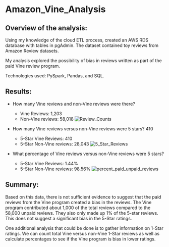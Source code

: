 # Amazon_Vine_Analysis

## Overview of the analysis:
Using my knowledge of the cloud ETL process, created an AWS RDS database with tables in pgAdmin. The dataset contained toy reviews from Amazon Review datasets. 

My analysis explored the possibility of bias in reviews written as part of the paid Vine review program.<br>

Technologies used: PySpark, Pandas, and SQL.


## Results:
 
* How many Vine reviews and non-Vine reviews were there?
    * Vine Reviews: 1,203
    * Non-Vine reviews: 58,018
    ![Review_Counts](https://user-images.githubusercontent.com/107375554/193724728-ce102f0e-1a1d-4721-99dd-3ae5fc05660e.png)

* How many Vine reviews versus non-Vine reviews were 5 stars? 410
    * 5-Star Vine Reviews: 410
    * 5-Star Non-Vine reviews: 28,043
    ![5_Star_Reviews](https://user-images.githubusercontent.com/107375554/193724763-778180ef-eca1-4211-9205-67a65bbba545.png)


* What percentage of Vine reviews versus non-Vine reviews were 5 stars?
    * 5-Star Vine Reviews: 1.44%
    * 5-Star Non-Vine reviews: 98.56%
    ![percent_paid_unpaid_reviews](https://user-images.githubusercontent.com/107375554/193724806-9bfbfed4-bb1b-41f5-898d-9e9e3e81b738.png)



## Summary: 

Based on this data, there is not sufficient evidence to suggest that the paid reviews from the Vine program created a bias in the reviews. The Vine program contributed about 1,000 of the total reviews compared to the 58,000 unpaid reviews. They also only made up 1% of the 5-star reviews. This does not suggest a significant bias in the 5-Star ratings. 

One additional analysis that could be done is to gather information on 1-Star ratings. We can count total Vine versus non-Vine 1-Star reviews as well as calculate percentages to see if the Vine program is bias in lower ratings. 
